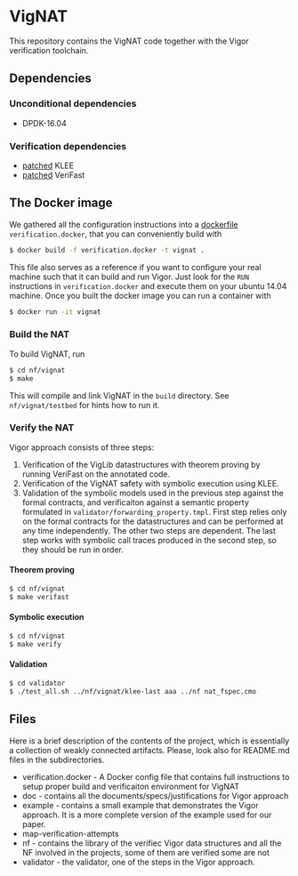 # VigNAT
This repository contains the VigNAT code together with the Vigor verification toolchain.

## Dependencies
### Unconditional dependencies
* DPDK-16.04
### Verification dependencies
* [patched](https://github.com/vignat/klee) KLEE
* [patched](https://github.com/vignat/verifast) VeriFast

## The Docker image
We gathered all the configuration instructions into a [dockerfile](https://docs.docker.com/engine/reference/builder/) `verification.docker`, that you can conveniently build with

```bash
$ docker build -f verification.docker -t vignat .
```

This file also serves as a reference if you want to configure your real machine such that it can build and run Vigor. Just look for the `RUN` instructions in `verification.docker` and execute them on your ubuntu 14.04 machine. Once you built the docker image you can run a container with

```bash
$ docker run -it vignat
```

### Build the NAT
To build VigNAT, run
```bash
$ cd nf/vignat
$ make
```
This will compile and link VigNAT in the `build` directory. See `nf/vignat/testbed` for hints how to run it.
### Verify the NAT
Vigor approach consists of three steps:
1. Verification of the VigLib datastructures with theorem proving by running VeriFast on the annotated code.
2. Verification of the VigNAT safety with symbolic execution using KLEE.
3. Validation of the symbolic models used in the previous step against the formal contracts, and verificaiton against a semantic property formulated in `validator/forwarding_property.tmpl`.
First step relies only on the formal contracts for the datastructures and can be performed at any time independently.
The other two steps are dependent.
The last step works with symbolic call traces produced in the second step, so they should be run in order.
#### Theorem proving
```bash
$ cd nf/vignat
$ make verifast
```
#### Symbolic execution
```bash
$ cd nf/vignat
$ make verify
```
#### Validation
```bash
$ cd validator
$ ./test_all.sh ../nf/vignat/klee-last aaa ../nf nat_fspec.cmo
```


## Files

Here is a brief description of the contents of the project, which is essentially a collection of weakly connected artifacts. Please, look also for README.md files in the subdirectories.

* verification.docker - A Docker config file that contains full instructions to setup proper build and verificaiton environment for VigNAT
* doc - contains all the documents/specs/justifications for Vigor approach
* example - contains a small example that demonstrates the Vigor approach. It is a more complete version of the example used for our paper.
* map-verification-attempts
* nf - contains the library of the verifiec Vigor data structures and all the NF involved in the projects, some of them are verified some are not
* validator - the validator, one of the steps in the Vigor approach.
